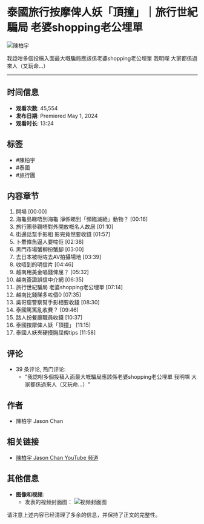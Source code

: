 # 泰國旅行按摩俾人妖「頂撞」｜旅行世紀騙局 老婆shopping老公埋單

![陳柏宇](https://yt3.ggpht.com/h0b8f4_0aubyQBbskjvVCxznN6qhQkhEkaa9HyknJ4lcC2FgFAObEdsodgMU_wAcF4D_hHp8DQ=s48-c-k-c0x00ffffff-no-rj)

我諗咁多個投稿入面最大嘅騙局應該係老婆shopping老公埋單 我明㗎 大家都係過來人（又玩命...）

---

## 时间信息
- **观看次数**: 45,554
- **发布日期**: Premiered May 1, 2024
- **观看时长**: 13:24

## 标签
- #陳柏宇
- #泰國
- #旅行團

## 内容章节
1. 開場 [00:00]
2. 海龜島睇唔到海龜 淨係睇到「頻臨滅絕」動物？ [00:16]
3. 旅行團參觀唔對外開放嘅名人故居 [01:10]
4. 街邊話幫手影相 影完竟然要收錢 [01:57]
5. 卜暈條魚逼人要咗佢 [02:38]
6. 黑門市場蟹柳扮蟹腳 [03:00]
7. 去日本被呃咗去AV拍攝場地 [03:39]
8. 收唔到的明信片 [04:46]
9. 越南用美金唱錢俾屈？ [05:32]
10. 越南簽證誤信中介網 [06:35]
11. 旅行世紀騙局 老婆shopping老公埋單 [07:14]
12. 越南比錢睇多咗個0 [07:35]
13. 吳哥窟警察幫手影相要收錢 [08:30]
14. 泰國篤篤亂收費？ [09:46]
15. 路人扮餐廳職員收錢 [10:37]
16. 泰國按摩俾人妖「頂撞」 [11:15]
17. 泰國人妖夾硬摸胸屈俾tips [11:58]

## 评论
- 39 条评论, 热门评论:
  - "我諗咁多個投稿入面最大嘅騙局應該係老婆shopping老公埋單 我明㗎 大家都係過來人（又玩命...）"

## 作者
- 陳柏宇 Jason Chan

## 相关链接
- [陳柏宇 Jason Chan YouTube 频道](https://www.youtube.com/channel/UCWo5nbifkKDRNyD2nF2KJ0Q)

## 其他信息
- **图像和视频**: 
  - 发表的视频封面图：
    ![视频封面图](https://i.ytimg.com/vi/KlBqwchWZ3M/hqdefault.jpg)
  
请注意上述内容已经清理了多余的信息，并保持了正文的完整性。